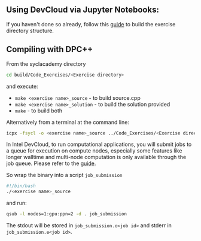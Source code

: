 ## Using DevCloud via Jupyter Notebooks:

If you haven't done so already, follow this [guide](../README.md#connect-to-devcloud-via-jupyter-notebooks) to build the exercise directory structure.

## Compiling with DPC++

From the syclacademy directory
```sh
cd build/Code_Exercises/<Exercise directory>
```
and execute:
* ```make <exercise name>_source``` - to build source.cpp
* ```make <exercise name>_solution``` - to build the solution provided
* ```make``` - to build both

Alternatively from a terminal at the command line:
```sh
icpx -fsycl -o <exercise name>_source ../Code_Exercises/<Exercise directory>/source.cpp
```

In Intel DevCloud, to run computational applications, you will submit jobs to a queue for execution on compute nodes,
especially some features like longer walltime and multi-node computation is only available through the job queue.
Please refer to the [guide][devcloud-job-submission].

So wrap the binary into a script `job_submission`
```sh
#!/bin/bash
./<exercise name>_source
```
and run:
```sh
qsub -l nodes=1:gpu:ppn=2 -d . job_submission
```

The stdout will be stored in ```job_submission.o<job id>``` and stderr in ```job_submission.e<job id>```.

[devcloud-job-submission]: https://devcloud.intel.com/oneapi/documentation/job-submission/
